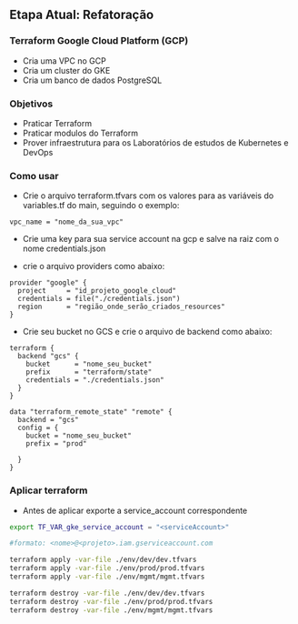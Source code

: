 ## Etapa Atual: Refatoração

### Terraform Google Cloud Platform (GCP)
- Cria uma VPC no GCP
- Cria um cluster do GKE
- Cria um banco de dados PostgreSQL

### Objetivos
- Praticar Terraform
- Praticar modulos do Terraform
- Prover infraestrutura para os Laboratórios de estudos de Kubernetes e DevOps


###  Como usar

- Crie o arquivo terraform.tfvars com os valores para as variáveis do variables.tf do main, seguindo o exemplo:

```HCL
vpc_name = "nome_da_sua_vpc"
```
- Crie uma key para sua service account na gcp e salve na raiz com o nome credentials.json

- crie o arquivo providers como abaixo:
```HCL
provider "google" {
  project     = "id_projeto_google_cloud"
  credentials = file("./credentials.json")
  region      = "região_onde_serão_criados_resources"
}
```
- Crie seu bucket no GCS e crie o arquivo de backend como abaixo:

```HCL
terraform {
  backend "gcs" {
    bucket      = "nome_seu_bucket"
    prefix      = "terraform/state"
    credentials = "./credentials.json"
  }
}

data "terraform_remote_state" "remote" {
  backend = "gcs"
  config = {
    bucket = "nome_seu_bucket"
    prefix = "prod"

  }
}
```

### Aplicar terraform

- Antes de aplicar exporte a service_account correspondente

```bash
export TF_VAR_gke_service_account = "<serviceAccount>"

#formato: <nome>@<projeto>.iam.gserviceaccount.com
```

``` bash
terraform apply -var-file ./env/dev/dev.tfvars
terraform apply -var-file ./env/prod/prod.tfvars
terraform apply -var-file ./env/mgmt/mgmt.tfvars

terraform destroy -var-file ./env/dev/dev.tfvars
terraform destroy -var-file ./env/prod/prod.tfvars
terraform destroy -var-file ./env/mgmt/mgmt.tfvars
```

